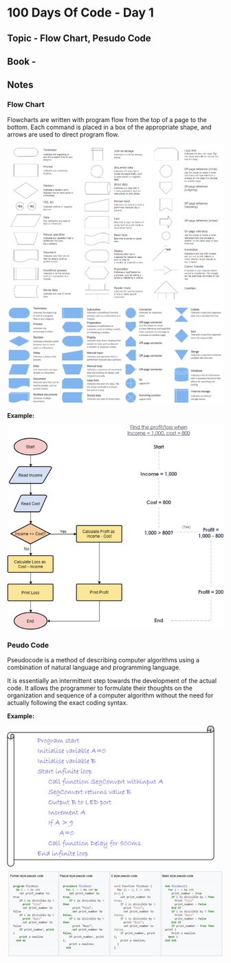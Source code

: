 # 100 Days Of Code - Day 1
## Topic - Flow Chart, Pesudo Code
## Book -

## Notes
### Flow Chart
Flowcharts are written with program flow from the top of a page to the bottom. Each command is placed in a box of the appropriate shape, and arrows are used to direct program flow.

![Flowchart-Design-Elements-Flowcharts-Rapid-Draw.png](Flowchart-Design-Elements-Flowcharts-Rapid-Draw.png)
![Design-Elements-Flowchart.png](Design-Elements-Flowchart.png)


**Example:**

![flowchart.png](flowchart.png)

### Peudo Code
Pseudocode is a method of describing computer algorithms using a combination of natural language and programming language.

It is essentially an intermittent step towards the development of the actual code.  It allows the programmer to formulate their thoughts on the organization and sequence of a computer algorithm without the need for actually following the exact coding syntax.

**Example:**

![pseudocode1.jpg](pseudocode1.jpg)
![pseudocode.jpg](pseudocode.jpg "Text to show on mouseover")